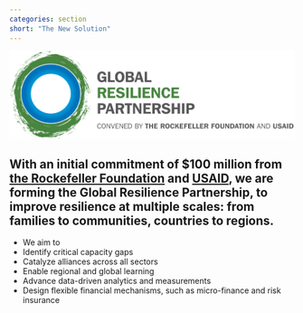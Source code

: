 ```yaml
---
categories: section
short: "The New Solution"
---
```

<div class='logo'>
	<img src='img/logos/grp-color-tagline.png'>
</div>

## With an initial commitment of $100 million from [the Rockefeller Foundation]() and [USAID](), we are forming the Global Resilience Partnership, to improve resilience at multiple scales: from families to communities, countries to regions.

- We aim to
- Identify critical capacity gaps
- Catalyze alliances across all sectors
- Enable regional and global learning
- Advance data-driven analytics and measurements
- Design flexible financial mechanisms, such as micro-finance and risk insurance
